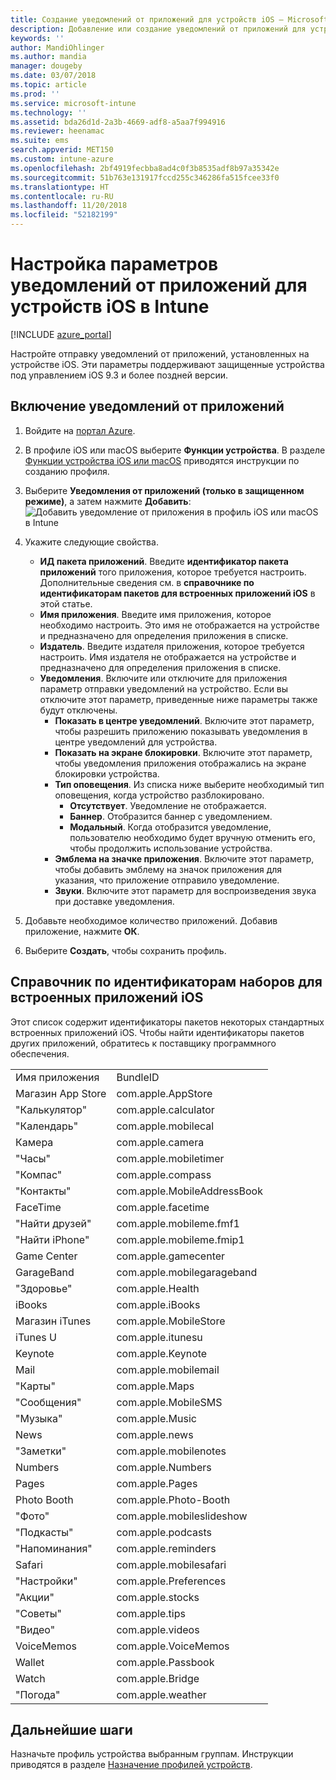 ```yaml
---
title: Создание уведомлений от приложений для устройств iOS — Microsoft Intune — Azure | Документы Майкрософт
description: Добавление или создание уведомлений от приложений для устройств iOS в Microsoft Intune. Выберите, какие приложения будут отправлять уведомления, настройте параметры уведомлений на экране блокировки, включите звук, выберите тип оповещения и добавьте индикатор событий.
keywords: ''
author: MandiOhlinger
ms.author: mandia
manager: dougeby
ms.date: 03/07/2018
ms.topic: article
ms.prod: ''
ms.service: microsoft-intune
ms.technology: ''
ms.assetid: bda26d1d-2a3b-4669-adf8-a5aa7f994916
ms.reviewer: heenamac
ms.suite: ems
search.appverid: MET150
ms.custom: intune-azure
ms.openlocfilehash: 2bf4919fecbba8ad4c0f3b8535adf8b97a35342e
ms.sourcegitcommit: 51b763e131917fccd255c346286fa515fcee33f0
ms.translationtype: HT
ms.contentlocale: ru-RU
ms.lasthandoff: 11/20/2018
ms.locfileid: "52182199"
---
```

# <a name="configure-app-notifications-settings-on-ios-devices-in-intune"></a>Настройка параметров уведомлений от приложений для устройств iOS в Intune

[!INCLUDE [azure_portal](./includes/azure_portal.md)]

Настройте отправку уведомлений от приложений, установленных на устройстве iOS. Эти параметры поддерживают защищенные устройства под управлением iOS 9.3 и более поздней версии.

## <a name="add-the-app-notification"></a>Включение уведомлений от приложений

1. Войдите на [портал Azure](https://portal.azure.com).
2. В профиле iOS или macOS выберите **Функции устройства**. В разделе [Функции устройства iOS или macOS](device-features-configure.md) приводятся инструкции по созданию профиля.
3. Выберите **Уведомления от приложений (только в защищенном режиме)**, а затем нажмите **Добавить**: ![Добавить уведомление от приложения в профиль iOS или macOS в Intune](./media/ios-macos-app-notifications.png)
4. Укажите следующие свойства.

   - **ИД пакета приложений**. Введите **идентификатор пакета приложений** того приложения, которое требуется настроить. Дополнительные сведения см. в **справочнике по идентификаторам пакетов для встроенных приложений iOS** в этой статье.
   - **Имя приложения**. Введите имя приложения, которое необходимо настроить. Это имя не отображается на устройстве и предназначено для определения приложения в списке.
   - **Издатель**. Введите издателя приложения, которое требуется настроить. Имя издателя не отображается на устройстве и предназначено для определения приложения в списке.
   - **Уведомления**. Включите или отключите для приложения параметр отправки уведомлений на устройство. Если вы отключите этот параметр, приведенные ниже параметры также будут отключены.
     - **Показать в центре уведомлений**. Включите этот параметр, чтобы разрешить приложению показывать уведомления в центре уведомлений для устройства.
     - **Показать на экране блокировки**. Включите этот параметр, чтобы уведомления приложения отображались на экране блокировки устройства.
     - **Тип оповещения**. Из списка ниже выберите необходимый тип оповещения, когда устройство разблокировано.
       - **Отсутствует**. Уведомление не отображается.
       - **Баннер**. Отобразится баннер с уведомлением.
       - **Модальный**. Когда отобразится уведомление, пользователю необходимо будет вручную отменить его, чтобы продолжить использование устройства.
     - **Эмблема на значке приложения**. Включите этот параметр, чтобы добавить эмблему на значок приложения для указания, что приложение отправило уведомление.
     - **Звуки**. Включите этот параметр для воспроизведения звука при доставке уведомления.

5. Добавьте необходимое количество приложений. Добавив приложение, нажмите **ОК**.
6. Выберите **Создать**, чтобы сохранить профиль.

## <a name="bundle-id-reference-for-built-in-ios-apps"></a>Справочник по идентификаторам наборов для встроенных приложений iOS

Этот список содержит идентификаторы пакетов некоторых стандартных встроенных приложений iOS. Чтобы найти идентификаторы пакетов других приложений, обратитесь к поставщику программного обеспечения.

|||
|-|-|
|Имя приложения|BundleID|
|Магазин App Store|com.apple.AppStore|
|"Калькулятор"|com.apple.calculator|
|"Календарь"|com.apple.mobilecal|
|Камера|com.apple.camera|
|"Часы"|com.apple.mobiletimer|
|"Компас"|com.apple.compass|
|"Контакты"|com.apple.MobileAddressBook|
|FaceTime|com.apple.facetime|
|"Найти друзей"|com.apple.mobileme.fmf1|
|"Найти iPhone"|com.apple.mobileme.fmip1|
|Game Center|com.apple.gamecenter|
|GarageBand|com.apple.mobilegarageband|
|"Здоровье"|com.apple.Health|
|iBooks|com.apple.iBooks|
|Магазин iTunes|com.apple.MobileStore|
|iTunes U|com.apple.itunesu|
|Keynote|com.apple.Keynote|
|Mail|com.apple.mobilemail|
|"Карты"|com.apple.Maps|
|"Сообщения"|com.apple.MobileSMS|
|"Музыка"|com.apple.Music|
|News|com.apple.news|
|"Заметки"|com.apple.mobilenotes|
|Numbers|com.apple.Numbers|
|Pages|com.apple.Pages|
|Photo Booth|com.apple.Photo-Booth|
|"Фото"|com.apple.mobileslideshow|
|"Подкасты"|com.apple.podcasts|
|"Напоминания"|com.apple.reminders|
|Safari|com.apple.mobilesafari|
|"Настройки"|com.apple.Preferences|
|"Акции"|com.apple.stocks|
|"Советы"|com.apple.tips|
|"Видео"|com.apple.videos|
|VoiceMemos|com.apple.VoiceMemos|
|Wallet|com.apple.Passbook|
|Watch|com.apple.Bridge|
|"Погода"|com.apple.weather|

## <a name="next-steps"></a>Дальнейшие шаги

Назначьте профиль устройства выбранным группам. Инструкции приводятся в разделе [Назначение профилей устройств](device-profile-assign.md).